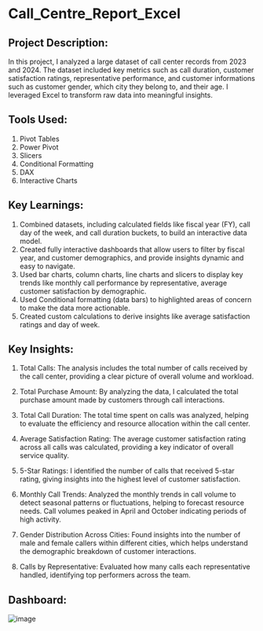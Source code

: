 # Call_Centre_Report_Excel

Project Description:
--------------------
In this project, I analyzed a large dataset of call center records from 2023 and 2024. The dataset included key metrics such as call duration, customer satisfaction ratings, representative performance, and customer informations such as customer gender, which city they belong to, and their age. I leveraged Excel to transform raw data into meaningful insights.

Tools Used:
-----------
1. Pivot Tables
2. Power Pivot
3. Slicers
4. Conditional Formatting
5. DAX
6. Interactive Charts

Key Learnings:
--------------
1. Combined datasets, including calculated fields like fiscal year (FY), call day of the week, and call duration buckets, to build an interactive data model.
2. Created fully interactive dashboards that allow users to filter by fiscal year, and customer demographics, and provide insights dynamic and easy to navigate.
3. Used bar charts, column charts, line charts and slicers to display key trends like monthly call performance by representative, average customer satisfaction by demographic.
4. Used Conditional formatting (data bars) to highlighted areas of concern to make the data more actionable.
5. Created custom calculations to derive insights like average satisfaction ratings and day of week.

Key Insights:
-------------
1. Total Calls: The analysis includes the total number of calls received by the call center, providing a clear picture of overall volume and workload.

2. Total Purchase Amount: By analyzing the data, I calculated the total purchase amount made by customers through call interactions.

3. Total Call Duration: The total time spent on calls was analyzed, helping to evaluate the efficiency and resource allocation within the call center.

4. Average Satisfaction Rating: The average customer satisfaction rating across all calls was calculated, providing a key indicator of overall service quality.

5. 5-Star Ratings: I identified the number of calls that received 5-star rating, giving insights into the highest level of customer satisfaction.

6. Monthly Call Trends: Analyzed the monthly trends in call volume to detect seasonal patterns or fluctuations, helping to forecast resource needs. Call volumes peaked in April and October indicating periods of high activity.

7. Gender Distribution Across Cities: Found insights into the number of male and female callers within different cities, which helps understand the demographic breakdown of customer interactions.

8. Calls by Representative: Evaluated how many calls each representative handled, identifying top performers across the team.

Dashboard:
-----------
![image](https://github.com/user-attachments/assets/451e16c1-ab0e-4505-a123-236ad8a5ea3f)

